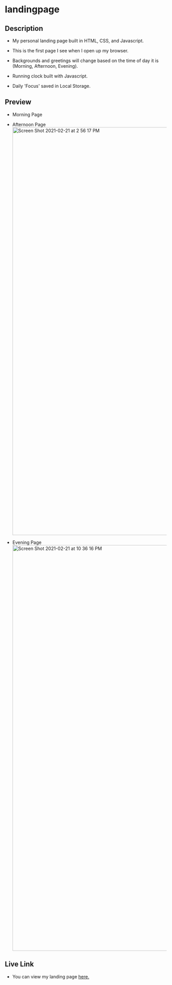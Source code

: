 # landingpage

## Description

- My personal landing page built in HTML, CSS, and Javascript.

- This is the first page I see when I open up my browser.

- Backgrounds and greetings will change based on the time of day it is (Morning, Afternoon, Evening).

- Running clock built with Javascript.

- Daily 'Focus' saved in Local Storage.

## Preview

- Morning Page

- Afternoon Page
  <img width="1271" alt="Screen Shot 2021-02-21 at 2 56 17 PM" src="https://user-images.githubusercontent.com/60044459/108638486-1814f180-7455-11eb-81fe-41d685199457.png">

- Evening Page
  <img width="1264" alt="Screen Shot 2021-02-21 at 10 36 16 PM" src="https://user-images.githubusercontent.com/60044459/108663065-4adeda00-7495-11eb-9cf6-83d8f2dd3b21.png">

## Live Link

- You can view my landing page [here.](https://tydangelo18.github.io/landingpage/.)
